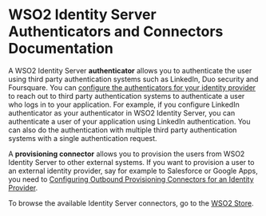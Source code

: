 # WSO2 Identity Server Authenticators and Connectors Documentation

A WSO2 Identity Server **authenticator** allows you to authenticate the user
using third party authentication systems such as LinkedIn, Duo security
and Foursquare. You can [configure the authenticators for your identity
provider](../../learn/configuring-federated-authentication)
to reach out to third party authentication systems to authenticate a
user who logs in to your application. For example, if you configure
LinkedIn authenticator as your authenticator in WSO2 Identity Server,
you can authenticate a user of your application using LinkedIn
authentication. You can also do the authentication with multiple third
party authentication systems with a single authentication request.

A **provisioning connector** allows you to provision the users from WSO2
Identity Server to other external systems. If you want to provision a
user to an external identity provider, say for example to Salesforce or
Google Apps, you need to [Configuring Outbound Provisioning Connectors for an Identity Provider](../../learn/configuring-outbound-provisioning-connectors-for-an-identity-provider).

To browse the available Identity Server connectors, go to the [WSO2
Store](https://store.wso2.com/store/).

  
